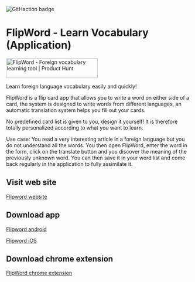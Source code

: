 ![GitHaction badge](https://github.com/acroquelois/flip-word/actions/workflows/.github/workflows/dart.yml/badge.svg)

# FlipWord - Learn Vocabulary (Application)

<a href="https://www.producthunt.com/posts/flipword-2?utm_source=badge-featured&utm_medium=badge&utm_souce=badge-flipword&#0045;2" target="_blank"><img src="https://api.producthunt.com/widgets/embed-image/v1/featured.svg?post_id=309556&theme=light" alt="FlipWord - Foreign&#0032;vocabulary&#0032;learning&#0032;tool | Product Hunt" style="width: 250px; height: 54px;" width="250" height="54" /></a>

Learn foreign language vocabulary easily and quickly!

FlipWord is a flip card app that allows you to write a word on either side of a card, the system is designed to write words from different languages, an automatic translation system helps you fill out your cards.

No predefined card list is given to you, design it yourself! It is therefore totally personalized according to what you want to learn.

Use case:
You read a very interesting article in a foreign language but you do not understand all the words. You then open FlipWord, enter the word in the form, click on the translate button and you discover the meaning of the previously unknown word. You can then save it in your word list and come back regularly in the application to fully assimilate it.

## Visit web site

[Flipword website](https://flipword.io)

## Download app

[Flipword android](https://play.google.com/store/apps/details?id=com.flutter_flip_card&pcampaignid=pcampaignidMKT-Other-global-all-co-prtnr-py-PartBadge-Mar2515-1)

[Flipword iOS](https://apps.apple.com/us/app/flipword-learn-vocabulary/id1599752185)

## Download chrome extension

[FlipWord chrome extension](https://chrome.google.com/webstore/detail/flipword/hinoggfcanlhfbeddbadjjpdaeoigkbe)